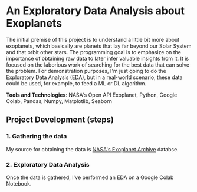 # An Exploratory Data Analysis about Exoplanets

The initial premise of this project is to understand a little bit more about exoplanets, which basically are planets that lay far beyond our Solar System and that orbit other stars. The programming goal is to emphasize on the importance of obtaining raw data to later infer valuable insights from it. It is focused on the laborious work of searching for the best data that can solve the problem. For demonstration purposes, I'm just going to do the Exploratory Data Analysis (EDA), but in a real-world scenario, these data could be used, for example, to feed a ML or DL algorithm.

**Tools and Technologies**: NASA's Open API Exoplanet, Python, Google Colab, Pandas, Numpy, Matplotlib, Seaborn

## Project Development (steps)

### 1. Gathering the data

My source for obtaining the data is [NASA's Exoplanet Archive](https://exoplanetarchive.ipac.caltech.edu/index.html) databse.
### 2. Exploratory Data Analysis

Once the data is gathered, I've performed an EDA on a Google Colab Notebook.
